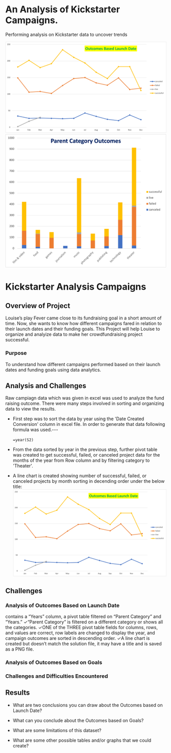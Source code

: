 # An Analysis of Kickstarter Campaigns.
Performing analysis on Kickstarter data to uncover trends


![Outcomes_Based_LaunchDate](./Outcomes_Based_LaunchDate.png)
![ParentCategory_OutcomeChart](./ParentCategory_OutcomeChart.png)


# Kickstarter Analysis Campaigns

## Overview of Project
Louise’s play Fever came close to its fundraising goal in a short amount of time. Now, she wants to know how different campaigns fared in relation to their launch dates and their funding goals. This Project will help Louise to organize and analyize data to make her crowdfundraising project successful.

### Purpose
To understand how different campaigns performed based on their launch dates and funding goals using data analytics.

## Analysis and Challenges
Raw campiagn data which was given in excel was used to analyze the fund raising outcome.  There were many steps involved in sorting and organizing data to view the results.  
- First step was to sort the data by year using the 'Date Created Conversion' column in excel file. In order to generate that data following formula was used.---

    `=year(S2)`
- From the data sorted by year in the previous step, further pivot table was created to get successful, failed, or canceled project data for the months of the year from Row column and by filtering category to 'Theater'. 
- A line chart is created showing number of successful, failed, or canceled projects by month sorting in decending order under the below title:
    ![Theatre Outcomes](./Outcomes_Based_LaunchDate.png)

## Challenges

  


### Analysis of Outcomes Based on Launch Date
contains a “Years” column, a pivot table filtered on “Parent Category” and “Years.” ✓“Parent Category” is filtered on a different category or shows all the categories. ✓ONE of the THREE pivot table fields for columns, rows, and values are correct, row labels are changed to display the year, and campaign outcomes are sorted in descending order. ✓A line chart is created but doesn’t match the solution file, it may have a title and is saved as a PNG file.

### Analysis of Outcomes Based on Goals

### Challenges and Difficulties Encountered

## Results

- What are two conclusions you can draw about the Outcomes based on Launch Date?

- What can you conclude about the Outcomes based on Goals?

- What are some limitations of this dataset?

- What are some other possible tables and/or graphs that we could create?
